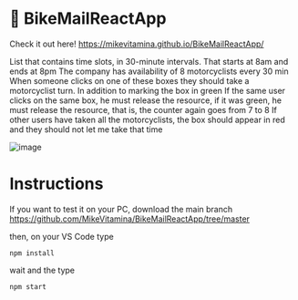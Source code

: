 # :motor_scooter: BikeMailReactApp

Check it out here! https://mikevitamina.github.io/BikeMailReactApp/

List that contains time slots, in 30-minute intervals. That starts at 8am and ends at 8pm
The company has availability of 8 motorcyclists every 30 min
When someone clicks on one of these boxes they should take a motorcyclist turn. In addition to marking the box in green
If the same user clicks on the same box, he must release the resource, if it was green, he must release the resource, that is, the counter again goes from 7 to 8
If other users have taken all the motorcyclists, the box should appear in red and they should not let me take that time

![image](https://user-images.githubusercontent.com/43521047/132395721-e94ed777-5d65-49e1-a91a-14b36c5feb96.png)


# Instructions

If you want to test it on your PC, download the main branch https://github.com/MikeVitamina/BikeMailReactApp/tree/master 

then, on your VS Code type
```
npm install
```
wait and the type 
```
npm start
```

